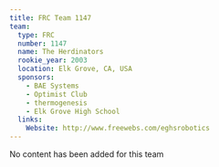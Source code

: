 ```yaml
---
title: FRC Team 1147
team:
  type: FRC
  number: 1147
  name: The Herdinators
  rookie_year: 2003
  location: Elk Grove, CA, USA
  sponsors:
    - BAE Systems
    - Optimist Club
    - thermogenesis
    - Elk Grove High School
  links:
    Website: http://www.freewebs.com/eghsrobotics
---
```

No content has been added for this team